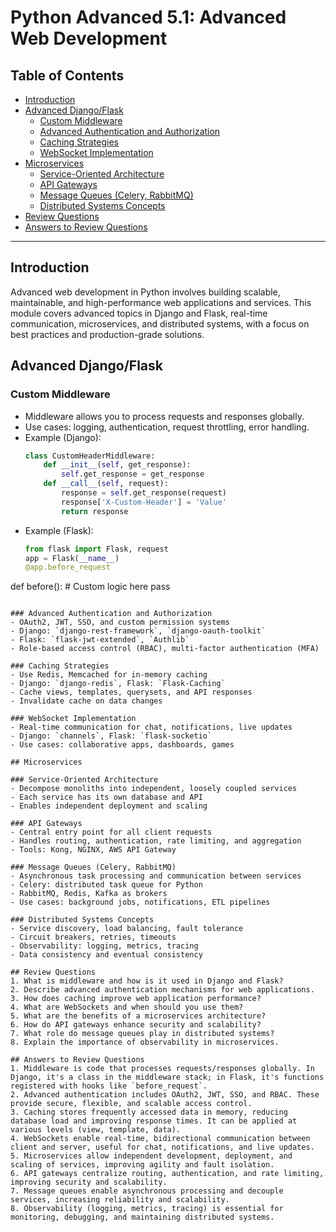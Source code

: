 # Python Advanced 5.1: Advanced Web Development

## Table of Contents
- [Introduction](#introduction)
- [Advanced Django/Flask](#advanced-djangoflask)
  - [Custom Middleware](#custom-middleware)
  - [Advanced Authentication and Authorization](#advanced-authentication-and-authorization)
  - [Caching Strategies](#caching-strategies)
  - [WebSocket Implementation](#websocket-implementation)
- [Microservices](#microservices)
  - [Service-Oriented Architecture](#service-oriented-architecture)
  - [API Gateways](#api-gateways)
  - [Message Queues (Celery, RabbitMQ)](#message-queues-celery-rabbitmq)
  - [Distributed Systems Concepts](#distributed-systems-concepts)
- [Review Questions](#review-questions)
- [Answers to Review Questions](#answers-to-review-questions)

---

## Introduction
Advanced web development in Python involves building scalable, maintainable, and high-performance web applications and services. This module covers advanced topics in Django and Flask, real-time communication, microservices, and distributed systems, with a focus on best practices and production-grade solutions.

## Advanced Django/Flask

### Custom Middleware
- Middleware allows you to process requests and responses globally.
- Use cases: logging, authentication, request throttling, error handling.
- Example (Django):
  ```python
  class CustomHeaderMiddleware:
      def __init__(self, get_response):
          self.get_response = get_response
      def __call__(self, request):
          response = self.get_response(request)
          response['X-Custom-Header'] = 'Value'
          return response
  ```
- Example (Flask):
  ```python
  from flask import Flask, request
  app = Flask(__name__)
  @app.before_request
def before():
      # Custom logic here
      pass
  ```

### Advanced Authentication and Authorization
- OAuth2, JWT, SSO, and custom permission systems
- Django: `django-rest-framework`, `django-oauth-toolkit`
- Flask: `flask-jwt-extended`, `Authlib`
- Role-based access control (RBAC), multi-factor authentication (MFA)

### Caching Strategies
- Use Redis, Memcached for in-memory caching
- Django: `django-redis`, Flask: `Flask-Caching`
- Cache views, templates, querysets, and API responses
- Invalidate cache on data changes

### WebSocket Implementation
- Real-time communication for chat, notifications, live updates
- Django: `channels`, Flask: `flask-socketio`
- Use cases: collaborative apps, dashboards, games

## Microservices

### Service-Oriented Architecture
- Decompose monoliths into independent, loosely coupled services
- Each service has its own database and API
- Enables independent deployment and scaling

### API Gateways
- Central entry point for all client requests
- Handles routing, authentication, rate limiting, and aggregation
- Tools: Kong, NGINX, AWS API Gateway

### Message Queues (Celery, RabbitMQ)
- Asynchronous task processing and communication between services
- Celery: distributed task queue for Python
- RabbitMQ, Redis, Kafka as brokers
- Use cases: background jobs, notifications, ETL pipelines

### Distributed Systems Concepts
- Service discovery, load balancing, fault tolerance
- Circuit breakers, retries, timeouts
- Observability: logging, metrics, tracing
- Data consistency and eventual consistency

## Review Questions
1. What is middleware and how is it used in Django and Flask?
2. Describe advanced authentication mechanisms for web applications.
3. How does caching improve web application performance?
4. What are WebSockets and when should you use them?
5. What are the benefits of a microservices architecture?
6. How do API gateways enhance security and scalability?
7. What role do message queues play in distributed systems?
8. Explain the importance of observability in microservices.

## Answers to Review Questions
1. Middleware is code that processes requests/responses globally. In Django, it's a class in the middleware stack; in Flask, it's functions registered with hooks like `before_request`.
2. Advanced authentication includes OAuth2, JWT, SSO, and RBAC. These provide secure, flexible, and scalable access control.
3. Caching stores frequently accessed data in memory, reducing database load and improving response times. It can be applied at various levels (view, template, data).
4. WebSockets enable real-time, bidirectional communication between client and server, useful for chat, notifications, and live updates.
5. Microservices allow independent development, deployment, and scaling of services, improving agility and fault isolation.
6. API gateways centralize routing, authentication, and rate limiting, improving security and scalability.
7. Message queues enable asynchronous processing and decouple services, increasing reliability and scalability.
8. Observability (logging, metrics, tracing) is essential for monitoring, debugging, and maintaining distributed systems.
